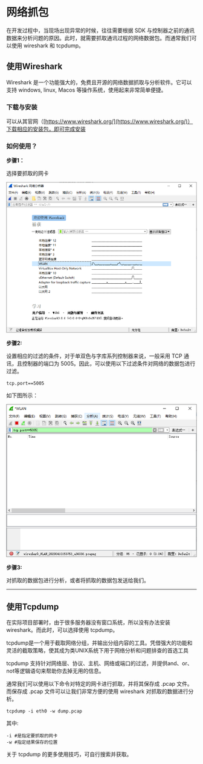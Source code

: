 # 网络抓包

在开发过程中，当现场出现异常的时候，往往需要根据 SDK 与控制器之前的通讯数据来分析问题的原因。此时，就需要抓取通讯过程的网络数据包。而通常我们可以使用 wireshark 和 tcpdump。

## 使用Wireshark

Wireshark 是一个功能强大的，免费且开源的网络数据抓取与分析软件。它可以支持 windows, linux, Macos 等操作系统，使用起来非常简单便捷。

### 下载与安装

可以从其官网（[https://www.wireshark.org/](https://www.wireshark.org/)）下载相应的安装包，即可完成安装

### 如何使用？

**步骤1：**

选择要抓取的网卡

![](\img\wireshark1.png)

**步骤2:**

设置相应的过滤的条件，对于单双色与字库系列控制器来说，一般采用 TCP 通讯，且控制器的端口为 5005。因此，可以使用以下过滤条件对网络的数据包进行过滤。

```
tcp.port==5005
```

如下图所示：

![](\img\wireshark2.png)

**步骤3:**

对抓取的数据包进行分析，或者将抓取的数据包发送给我们。



---



## 使用Tcpdump

在实际项目部署时，由于很多服务器没有窗口系统，所以没有办法安装 wireshark。而此时，可以选择使用 tcpdump。

tcpdump是一个用于截取网络分组，并输出分组内容的工具。凭借强大的功能和灵活的截取策略，使其成为类UNIX系统下用于网络分析和问题排查的首选工具

tcpdump 支持针对网络层、协议、主机、网络或端口的过滤，并提供and、or、not等逻辑语句来帮助你去掉无用的信息。

通常我们可以使用以下命令对特定的网卡进行抓取，并将其保存成 .pcap 文件。而保存成 .pcap 文件可以让我们非常方便的使用 wireshark 对抓取的数据进行分析。

```
tcpdump -i eth0 -w dump.pcap
```

其中:

```
-i #是指定要抓取的网卡
-w #指定结果保存的位置
```

关于 tcpdump 的更多使用技巧，可自行搜索并获取。